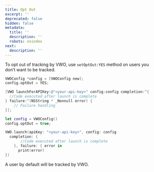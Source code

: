 ```yaml
---
title: Opt Out
excerpt: ''
deprecated: false
hidden: false
metadata:
  title: ''
  description: ''
  robots: noindex
next:
  description: ''
---
```

To opt out of tracking by VWO, use `setOptOut:YES` method on users you don’t want to be tracked.

```objectivec
VWOConfig *config = [VWOConfig new];
config.optOut = YES;

[VWO launchForAPIKey:@"<your-api-key>" config:config completion:^{
  //Code executed after launch is complete
} failure:^(NSString * _Nonnull error) {
	// Failure handling
}];
```
```swift
let config = VWOConfig()
config.optOut = true;

VWO.launch(apiKey: "<your-api-key>", config: config
  completion: {
	   //Code executed after launch is complete     
	}, failure: { error in
      print(error)
})
```

A user by default will be tracked by VWO.
